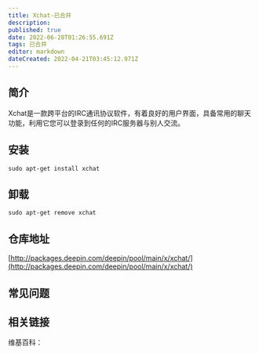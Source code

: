 ```yaml
---
title: Xchat-已合并
description: 
published: true
date: 2022-06-28T01:26:55.691Z
tags: 已合并
editor: markdown
dateCreated: 2022-04-21T03:45:12.971Z
---
```


## 简介

Xchat是一款跨平台的IRC通讯协议软件，有着良好的用户界面，具备常用的聊天功能，利用它您可以登录到任何的IRC服务器与别人交流。

## 安装

`sudo apt-get install xchat`

## 卸载

`sudo apt-get remove xchat`

## 仓库地址

[http://packages.deepin.com/deepin/pool/main/x/xchat/](http://packages.deepin.com/deepin/pool/main/x/xchat/)

## 常见问题

## 相关链接

维基百科：
